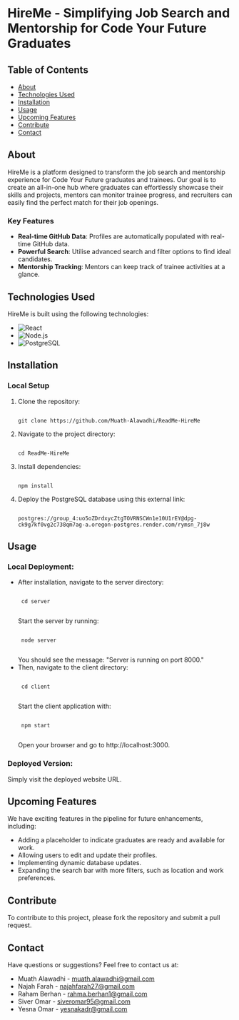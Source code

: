 # HireMe - Simplifying Job Search and Mentorship for Code Your Future Graduates

## Table of Contents
- [About](#about)
- [Technologies Used](#technologies-used)
- [Installation](#installation)
- [Usage](#usage)
- [Upcoming Features](#upcoming-features)
- [Contribute](#contribute)
- [Contact](#contact)

## About
HireMe is a platform designed to transform the job search and mentorship experience for Code Your Future graduates and trainees. Our goal is to create an all-in-one hub where graduates can effortlessly showcase their skills and projects, mentors can monitor trainee progress, and recruiters can easily find the perfect match for their job openings.

### Key Features
- **Real-time GitHub Data**: Profiles are automatically populated with real-time GitHub data.
- **Powerful Search**: Utilise advanced search and filter options to find ideal candidates.
- **Mentorship Tracking**: Mentors can keep track of trainee activities at a glance.

## Technologies Used
HireMe is built using the following technologies:

- ![React](https://img.shields.io/badge/React-blue?style=for-the-badge&logo=react)
- ![Node.js](https://img.shields.io/badge/Node.js-green?style=for-the-badge&logo=node.js)
- ![PostgreSQL](https://img.shields.io/badge/PostgreSQL-white?style=for-the-badge&logo=postgresql)


## Installation
### Local Setup
1. Clone the repository:
   <pre><code>
   git clone https://github.com/Muath-Alawadhi/ReadMe-HireMe
   </code></pre>
2. Navigate to the project directory:
   <pre><code>
   cd ReadMe-HireMe
   </code></pre>
3. Install dependencies:
   <pre><code>
   npm install
   </code></pre>
4. Deploy the PostgreSQL database using this external link:
   <pre><code>
   postgres://group_4:uo5oZDrdxycZtgTOVRNSCWn1e10U1rEY@dpg-ck9g7kf0vg2c738qm7ag-a.oregon-postgres.render.com/rymsn_7j8w
   </code></pre>

## Usage
### Local Deployment:
- After installation, navigate to the server directory:
   <pre><code>
   cd server
   </code></pre>
  Start the server by running:
   <pre><code>
   node server
   </code></pre>
  You should see the message: "Server is running on port 8000."
- Then, navigate to the client directory:
   <pre><code>
   cd client
   </code></pre>
   Start the client application with:
   <pre><code>
   npm start
   </code></pre>
   Open your browser and go to http://localhost:3000.

### Deployed Version:
Simply visit the deployed website URL.

## Upcoming Features
We have exciting features in the pipeline for future enhancements, including:

- Adding a placeholder to indicate graduates are ready and available for work.
- Allowing users to edit and update their profiles.
- Implementing dynamic database updates.
- Expanding the search bar with more filters, such as location and work preferences.

## Contribute
To contribute to this project, please fork the repository and submit a pull request.

## Contact
Have questions or suggestions? Feel free to contact us at:
- Muath Alawadhi - muath.alawadhi@gmail.com
- Najah Farah - najahfarah27@gmail.com
- Raham Berhan - rahma.berhan1@gmail.com
- Siver Omar - siveromar95@gmail.com
- Yesna Omar - yesnakadr@gmail.com







